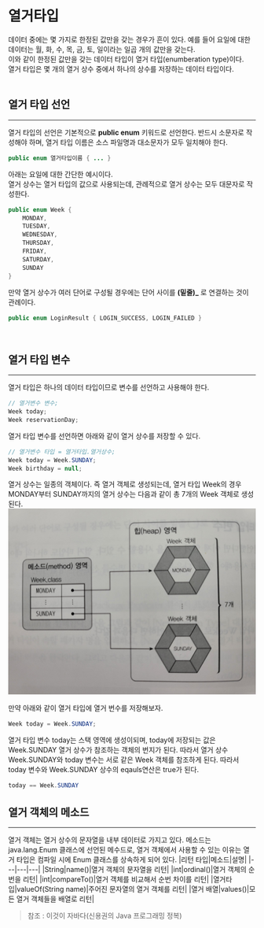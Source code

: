 # 열거타입
데이터 중에는 몇 가지로 한정된 값만을 갖는 경우가 흔이 있다. 예를 들어 요일에 대한 데이터는 월, 화, 수, 목, 금, 토, 일이라는 일곱 개의 값만을 갖는다. </br>
이와 같이 한정된 값만을 갖는 데이터 타입이 열거 타입(enumberation type)이다. </br>
열거 타입은 몇 개의 열거 상수 중에서 하나의 상수를 저장하는 데이터 타입이다. </br>
</br>

## 열거 타입 선언
___
열거 타입의 선언은 기본적으로 __public enum__ 키워드로 선언한다. 반드시 소문자로 작성해야 하며, 열거 타입 이름은 소스 파일명과 대소문자가 모두 일치해야 한다.
```java
public enum 열거타입이름 { ... }
```
아래는 요일에 대한 간단한 예시이다. </br>
열거 상수는 열거 타입의 값으로 사용되는데, 관례적으로 열거 상수는 모두 대문자로 작성한다.
```java
public enum Week {
    MONDAY,
    TUESDAY,
    WEDNESDAY,
    THURSDAY,
    FRIDAY,
    SATURDAY,
    SUNDAY
}
```
만약 열거 상수가 여러 단어로 구성될 경우에는 단어 사이를 __(밑줄)\___ 로 연결하는 것이 관례이다.
```java
public enum LoginResult { LOGIN_SUCCESS, LOGIN_FAILED }
```
</br>

## 열거 타입 변수
___
열거 타입은 하나의 데이터 타입이므로 변수를 선언하고 사용해야 한다.
```java
// 열거변수 변수;
Week today;
Week reservationDay;
```
열거 타입 변수를 선언하면 아래와 같이 열거 상수를 저장할 수 있다.
```java
// 열거변수 타입 = 열거타입.열거상수;
Week today = Week.SUNDAY;
Week birthday = null;
```
열거 상수는 일종의 객체이다. 즉 열거 객체로 생성되는데, 열거 타입 Week의 경우 MONDAY부터 SUNDAY까지의 열거 상수는 다음과 같이 총 7개의 Week 객체로 생성된다.</br>
![열거상수객체](./enum_1.jpg)

만약 아래와 같이 열거 타입에 열거 번수를 저장해보자.

```java
Week today = Week.SUNDAY;
```
열거 타입 변수 today는 스택 영역에 생성이되며, today에 저장되는 값은 Week.SUNDAY 열거 상수가 참조하는 객체의 번지가 된다. 따라서 열거 상수 Week.SUNDAY와 today 변수는 서로 같은 Week 객체를 참조하게 된다. 따라서 today 변수와 Week.SUNDAY 상수의 eqauls연산은 true가 된다.
```java
today == Week.SUNDAY
```

## 열거 객체의 메소드
___
열거 객체는 열거 상수의 문자열을 내부 데이터로 가지고 있다. 메소드는 java.lang.Enum 클래스에 선언된 메수드로, 열거 객체에서 사용할 수 있는 이유는 열거 타입은 컴파일 시에 Enum 클래스를 상속하게 되어 있다.
|리턴 타입|메소드|설명|
|---|---|---|
|String|name()|열거 객체의 문자열을 리턴|
|int|ordinal()|열거 객체의 순번을 리턴|
|int|compareTo()|열거 객체를 비교해서 순번 차이를 리턴|
|열거타입|valueOf(String name)|주어진 문자열의 열거 객체를 리턴|
|열거 배열|values()|모든 열거 객체들을 배열로 리턴|

> 참조 : 이것이 자바다(신용권의 Java 프로그래밍 정복)